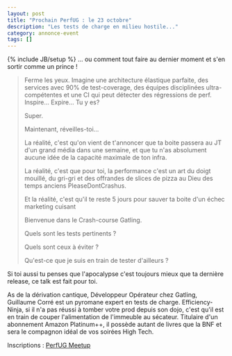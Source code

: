 ```yaml
---
layout: post
title: "Prochain PerfUG : le 23 octobre"
description: "Les tests de charge en milieu hostile..."
category: annonce-event
tags: []
---
```

{% include JB/setup %}
... ou comment tout faire au dernier moment et s'en sortir comme un prince !

<!-- more -->
> Ferme les yeux. Imagine une architecture élastique parfaite, des services avec 90% de test-coverage, des équipes disciplinées ultra-compétentes et une CI qui peut détecter des régressions de perf. Inspire... Expire... Tu y es?
> 
> Super.
> 
> Maintenant, réveilles-toi...
> 
> La réalité, c'est qu'on vient de t'annoncer que ta boite passera au JT d'un grand média dans une semaine, et que tu n'as absolument aucune idée de la capacité maximale de ton infra.
> 
> La réalité, c'est que pour toi, la performance c'est un art du doigt mouillé, du gri-gri et des offrandes de slices de pizza au Dieu des temps anciens PleaseDontCrashus.
> 
> Et la réalité, c'est qu'il te reste 5 jours pour sauver ta boite d'un échec marketing cuisant
> 
> Bienvenue dans le Crash-course Gatling.
> 
> Quels sont les tests pertinents ?
> 
> Quels sont ceux à éviter ?
> 
> Qu'est-ce que je suis en train de tester d'ailleurs ?

Si toi aussi tu penses que l'apocalypse c'est toujours mieux que ta dernière release, ce talk est fait pour toi.

As de la dérivation cantique, Développeur Opérateur chez Gatling, Guillaume Corré est un pyromane expert en tests de charge. Efficiency-Ninja, si il n'a pas réussi à tomber votre prod depuis son dojo, c'est qu'il est en train de couper l'alimentation de l'immeuble au sécateur. Titulaire d'un abonnement Amazon Platinum++, il possède autant de livres que la BNF et sera le compagnon idéal de vos soirées High Tech.

Inscriptions : [PerfUG Meetup](https://www.meetup.com/fr-FR/PerfUG/events/254607856/)
